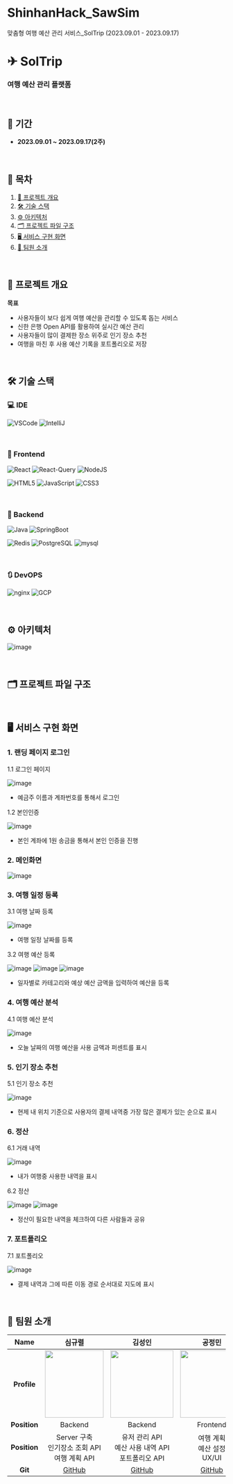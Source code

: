# ShinhanHack_SawSim
맞춤형 여행 예산 관리 서비스_SolTrip
(2023.09.01 - 2023.09.17)


# ✈ SolTrip

<div>
  <h3>여행 예산 관리 플랫폼</h3>
</div>

<br/>

## 📅 기간

- **2023.09.01 ~ 2023.09.17(2주)**

<br/>

## 🔎 목차

1. <a href="#item-one">📖 프로젝트 개요</a>
1. <a href="#item-two">🛠️ 기술 스택</a>
1. <a href="#item-three">⚙️ 아키텍처</a>
1. <a href="#item-four">🗂️ 프로젝트 파일 구조</a>
1. <a href="#item-five">🖥 서비스 구현 화면</a>
1. <a href="#item-six">👥 팀원 소개</a>

<br/>


## 📖 프로젝트 개요

<a name="item-one"></a>

<div>

<strong>목표</strong>

- 사용자들이 보다 쉽게 여행 예산을 관리할 수 있도록 돕는 서비스
- 신한 은행 Open API를 활용하여 실시간 예산 관리
- 사용자들이 많이 결제한 장소 위주로 인기 장소 추천
- 여행을 마친 후 사용 예산 기록을 포트폴리오로 저장

</div>

<br/>

## 🛠️ 기술 스택

<a name="item-two"></a>

### 💻 IDE

![VSCode](https://img.shields.io/badge/VisualStudioCode-007ACC?style=for-the-badge&logo=VisualStudioCode&logoColor=white)
![IntelliJ](https://img.shields.io/badge/intellijidea-000000?style=for-the-badge&logo=intellijidea&logoColor=white)

<br/>

### 📱 Frontend

![React](https://img.shields.io/badge/react-61DAFB?style=for-the-badge&logo=react&logoColor=white)
![React-Query](https://img.shields.io/badge/reactquery-FF4154?style=for-the-badge&logo=reactquery&logoColor=white)
![NodeJS](https://img.shields.io/badge/node.js-6DA55F?style=for-the-badge&logo=node.js&logoColor=white)

![HTML5](https://img.shields.io/badge/html5-%23E34F26.svg?style=for-the-badge&logo=html5&logoColor=white) 
![JavaScript](https://img.shields.io/badge/javascript-F7DF1E?style=for-the-badge&logo=javascript&logoColor=white)
![CSS3](https://img.shields.io/badge/css3-%231572B6.svg?style=for-the-badge&logo=css3&logoColor=white)


<br/>

### 💾 Backend

![Java](https://img.shields.io/badge/java-%23ED8B00.svg?style=for-the-badge&logo=openjdk&logoColor=white) 
![SpringBoot](https://img.shields.io/badge/springboot-6DB33F?style=for-the-badge&logo=springboot&logoColor=white) 

![Redis](https://img.shields.io/badge/redis-%23DD0031.svg?style=for-the-badge&logo=redis&logoColor=white) 
![PostgreSQL](https://img.shields.io/badge/mongoDB-47A248?style=for-the-badge&logo=MongoDB&logoColor=white)
![mysql](https://img.shields.io/badge/PostgreSQL-4169E1?style=for-the-badge&logo=PostgreSQL&logoColor=white)

<br/>



### 🔃 DevOPS

![nginx](https://img.shields.io/badge/nginx-009639?style=for-the-badge&logo=nginx&logoColor=white)
![GCP](https://img.shields.io/badge/GCP-4285F4?style=for-the-badge&logo=googlecloud&logoColor=white)

<br/>

## ⚙️ 아키텍처

<a name="item-three"></a>

![image](https://github.com/SawSimE/SolTrip/assets/66519915/2250b17a-db90-4a57-871d-d8a57628168e)

<br/>

## 🗂️ 프로젝트 파일 구조

<a name="item-four"></a>

<br/>

## 🖥️ 서비스 구현 화면

<a name="item-five"></a>

### 1. 랜딩 페이지 로그인
1.1 로그인 페이지

![image](https://github.com/SawSimE/SolTrip/assets/66519915/b9c7c050-e28f-4174-b65d-4b374964d697)

- 예금주 이름과 계좌번호를 통해서 로그인

1.2 본인인증

![image](https://github.com/SawSimE/SolTrip/assets/66519915/22e49162-41b7-4cb3-98b4-59b714f54257)

- 본인 계좌에 1원 송금을 통해서 본인 인증을 진행

### 2. 메인화면

![image](https://github.com/SawSimE/SolTrip/assets/66519915/c1f9bf71-ccb0-4bf5-b17d-eb6cf8580c0f)

### 3. 여행 일정 등록

3.1 여행 날짜 등록

![image](https://github.com/SawSimE/SolTrip/assets/66519915/fae77547-262d-49e7-8f82-72ae608269ab)

- 여행 일정 날짜를 등록

3.2 여행 예산 등록

![image](https://github.com/SawSimE/SolTrip/assets/66519915/7dabb7c3-dd3e-470a-8c14-5c1601bd4491)
![image](https://github.com/SawSimE/SolTrip/assets/66519915/1b4ff0ab-a1a8-4591-93af-c6fcaf4ca98e)
![image](https://github.com/SawSimE/SolTrip/assets/66519915/982eb08e-99df-4132-8145-4b83eca49bea)

- 일자별로 카테고리와 예상 예산 금액을 입력하여 예산을 등록

### 4. 여행 예산 분석

4.1 여행 예산 분석

![image](https://github.com/SawSimE/SolTrip/assets/66519915/8c10cee1-fa5d-4c27-a04d-ff497de04f2b)

- 오늘 날짜의 여행 예산을 사용 금액과 퍼센트를 표시

### 5. 인기 장소 추천

5.1 인기 장소 추천

![image](https://github.com/SawSimE/SolTrip/assets/66519915/e95bc924-49b4-47df-b9aa-95be21419411)

- 현제 내 위치 기준으로 사용자의 결제 내역중 가장 많은 결제가 있는 순으로 표시

### 6. 정산

6.1 거래 내역

![image](https://github.com/SawSimE/SolTrip/assets/66519915/5967b5dd-cacb-45f1-8dc5-2628e669ccef)

- 내가 여행중 사용한 내역을 표시

6.2 정산

![image](https://github.com/SawSimE/SolTrip/assets/66519915/4df85848-0952-4b07-b01b-b29a6ce23d7d)
![image](https://github.com/SawSimE/SolTrip/assets/66519915/f716b467-f74b-420c-9daf-d0e36f8bcd09)

- 정산이 필요한 내역을 체크하여 다른 사람들과 공유

### 7. 포트폴리오

7.1 포트폴리오

![image](https://github.com/SawSimE/SolTrip/assets/66519915/2af302a7-f397-4db9-9319-bb8cca0af3a8)

- 결제 내역과 그에 따른 이동 경로 순서대로 지도에 표시

<br/>

## 👥 팀원 소개
<a name="item-six"></a>

| **Name**     | 심규렬                                                                  | 김성인                                                                  | 공정민                                                                  | 이가영                                                                  |
|:------------:|:--------------------------------------------------------------------:|:--------------------------------------------------------------------:|:--------------------------------------------------------------------:|:--------------------------------------------------------------------:|
| **Profile**  | <img src="https://github.com/SawSimE/SolTrip/assets/66519915/1f0fd1e1-2877-41cb-8e9f-479f17775985" width="135" height="155"/>| <img src="https://github.com/SawSimE/SolTrip/assets/66519915/a97e3428-4818-4613-81fd-ec1904e50e23" width="145" height="155"/> |  <img src="https://github.com/SawSimE/SolTrip/assets/66519915/b1b2ac31-0453-49dd-8a1c-ca378b229cab" width="145" height="155"/> | <img src="https://github.com/SawSimE/SolTrip/assets/66519915/aae41061-bf70-4cb8-9ef0-60e993579419" width="145" height="155"/>  |
| **Position** |  Backend                                             | Backend                                                              | Frontend                                                             | Frontend                                                                                                                     |
| **Position** | Server 구축 <br/> 인기장소 조회 API <br/> 여행 계획 API          | 유저 관리 API <br/> 예산 사용 내역 API <br> 포트폴리오 API                                     | 여행 계획 <br/> 예산 설정  <br/> UX/UI                          | 메인 페이지 <br/> 예산 사용 내역 <br/>  포트폴리오     |
| **Git**      | [GitHub](https://github.com/simgyuryeol)                             | [GitHub](https://github.com/ksi2564)                              | [GitHub](https://github.com/gayong)                              | [GitHub](https://github.com/jeongmin59)|

<br/>
